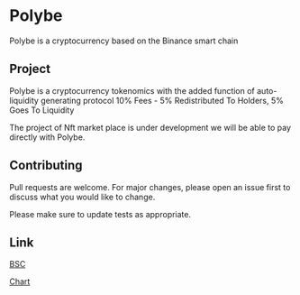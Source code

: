 # Polybe

Polybe is a cryptocurrency based on the Binance smart chain 

## Project

Polybe is a cryptocurrency tokenomics with the added function of auto-liquidity generating protocol 10% Fees - 5% Redistributed To Holders, 5% Goes To Liquidity

The project of Nft market place is under development we will be able to pay directly with Polybe.


## Contributing
Pull requests are welcome. For major changes, please open an issue first to discuss what you would like to change.

Please make sure to update tests as appropriate.


## Link
[BSC](https://bscscan.com/token/0xae25bb6cba25fd288be2af311f19ca88f8e49d5c)

[Chart](https://poocoin.app/tokens/0xae25bb6cba25fd288be2af311f19ca88f8e49d5c)